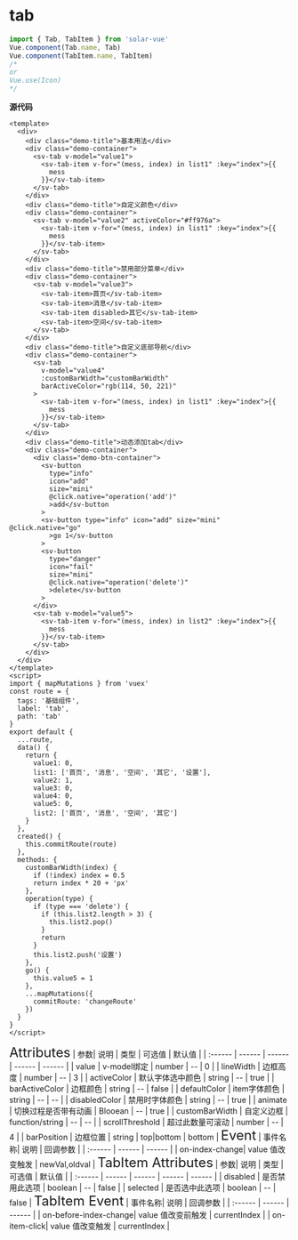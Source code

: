 # tab

```javascript
import { Tab, TabItem } from 'solar-vue'
Vue.component(Tab.name, Tab)
Vue.component(TabItem.name, TabItem)
/*
or
Vue.use(Icon)
*/
```

**源代码**

```vue
<template>
  <div>
    <div class="demo-title">基本用法</div>
    <div class="demo-container">
      <sv-tab v-model="value1">
        <sv-tab-item v-for="(mess, index) in list1" :key="index">{{
          mess
        }}</sv-tab-item>
      </sv-tab>
    </div>
    <div class="demo-title">自定义颜色</div>
    <div class="demo-container">
      <sv-tab v-model="value2" activeColor="#ff976a">
        <sv-tab-item v-for="(mess, index) in list1" :key="index">{{
          mess
        }}</sv-tab-item>
      </sv-tab>
    </div>
    <div class="demo-title">禁用部分菜单</div>
    <div class="demo-container">
      <sv-tab v-model="value3">
        <sv-tab-item>首页</sv-tab-item>
        <sv-tab-item>消息</sv-tab-item>
        <sv-tab-item disabled>其它</sv-tab-item>
        <sv-tab-item>空间</sv-tab-item>
      </sv-tab>
    </div>
    <div class="demo-title">自定义底部导航</div>
    <div class="demo-container">
      <sv-tab
        v-model="value4"
        :customBarWidth="customBarWidth"
        barActiveColor="rgb(114, 50, 221)"
      >
        <sv-tab-item v-for="(mess, index) in list1" :key="index">{{
          mess
        }}</sv-tab-item>
      </sv-tab>
    </div>
    <div class="demo-title">动态添加tab</div>
    <div class="demo-container">
      <div class="demo-btn-container">
        <sv-button
          type="info"
          icon="add"
          size="mini"
          @click.native="operation('add')"
          >add</sv-button
        >
        <sv-button type="info" icon="add" size="mini" @click.native="go"
          >go 1</sv-button
        >
        <sv-button
          type="danger"
          icon="fail"
          size="mini"
          @click.native="operation('delete')"
          >delete</sv-button
        >
      </div>
      <sv-tab v-model="value5">
        <sv-tab-item v-for="(mess, index) in list2" :key="index">{{
          mess
        }}</sv-tab-item>
      </sv-tab>
    </div>
  </div>
</template>
<script>
import { mapMutations } from 'vuex'
const route = {
  tags: '基础组件',
  label: 'tab',
  path: 'tab'
}
export default {
  ...route,
  data() {
    return {
      value1: 0,
      list1: ['首页', '消息', '空间', '其它', '设置'],
      value2: 1,
      value3: 0,
      value4: 0,
      value5: 0,
      list2: ['首页', '消息', '空间', '其它']
    }
  },
  created() {
    this.commitRoute(route)
  },
  methods: {
    customBarWidth(index) {
      if (!index) index = 0.5
      return index * 20 + 'px'
    },
    operation(type) {
      if (type === 'delete') {
        if (this.list2.length > 3) {
          this.list2.pop()
        }
        return
      }
      this.list2.push('设置')
    },
    go() {
      this.value5 = 1
    },
    ...mapMutations({
      commitRoute: 'changeRoute'
    })
  }
}
</script>
```

<ClientOnly>
<font size=5>Attributes</font>
| 参数| 说明 | 类型 | 可选值 | 默认值 |
| :------ | ------ | ------ | ------ | ------ |
| value | v-model绑定 | number | -- | 0 |
| lineWidth | 边框高度 | number | -- | 3 |
| activeColor | 默认字体选中颜色 | string | -- | true |
| barActiveColor | 边框颜色 | string | -- | false |
| defaultColor | item字体颜色 | string | -- | -- |
| disabledColor | 禁用时字体颜色 | string | -- | true |
| animate | 切换过程是否带有动画 | Blooean | -- | true |
| customBarWidth | 自定义边框 | function/string | -- | -- |
| scrollThreshold | 超过此数量可滚动 | number | -- | 4 |
| barPosition | 边框位置 | string | top|bottom | bottom |
</ClientOnly>

<ClientOnly>
<font size=5>Event</font>
| 事件名称| 说明 | 回调参数 |
| :------ | ------ | ------ |
| on-index-change| value 值改变触发 | newVal,oldval |
</ClientOnly>

<ClientOnly>
<font size=5> TabItem Attributes</font>
| 参数| 说明 | 类型 | 可选值 | 默认值 |
| :------ | ------ | ------ | ------ | ------ |
| disabled | 是否禁用此选项 | boolean | -- | false |
| selected | 是否选中此选项 | boolean | -- | false |
</ClientOnly>

<ClientOnly>
<font size=5>TabItem Event</font>
| 事件名称| 说明 | 回调参数 |
| :------ | ------ | ------ |
| on-before-index-change| value 值改变前触发 | currentIndex |
| on-item-click| value 值改变触发 | currentIndex |
</ClientOnly>

